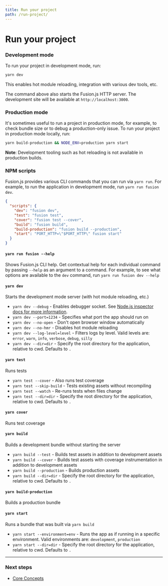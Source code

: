 ```yaml
---
title: Run your project
path: /run-project/
---
```


# Run your project

### Development mode

To run your project in development mode, run:

```sh
yarn dev
```

This enables hot module reloading, integration with various dev tools, etc.

The command above also starts the Fusion.js HTTP server. The development site
will be available at `http://localhost:3000`.

### Production mode

It's sometimes useful to run a project in production mode, for example, to check
bundle size or to debug a production-only issue. To run your project in
production mode locally, run:

```sh
yarn build-production && NODE_ENV=production yarn start
```

**Note**: Development tooling such as hot reloading is not available in
production builds.

### NPM scripts

Fusion.js provides various CLI commands that you can run via `yarn run`. For
example, to run the application in development mode, run `yarn run fusion dev`.

```json
{
  "scripts": {
    "dev": "fusion dev",
    "test": "fusion test",
    "cover": "fusion test --cover",
    "build": "fusion build",
    "build-production": "fusion build --production",
    "start": "PORT_HTTP=\"$PORT_HTTP\" fusion start"
  }
}
```

#### `yarn run fusion --help`

Shows Fusion.js CLI help. Get contextual help for each individual
command by passing `--help` as an argument to a command. For example, to see
what options are available to the `dev` command, run `yarn run fusion dev --help`

#### `yarn dev`

Starts the development mode server (with hot module reloading, etc.)

* `yarn dev --debug` - Enables debugger socket. See
  [Node.js inspector docs for more information](https://nodejs.org/en/docs/inspector).
* `yarn dev --port=1234` - Specifies what port the app should run on
* `yarn dev --no-open` - Don't open browser window automatically
* `yarn dev --no-hmr` - Disables hot module reloading
* `yarn dev --log-level=level` - Filters logs by level. Valid levels are:
  `error`, `warn`, `info`, `verbose`, `debug`, `silly`
* `yarn dev --dir=dir` - Specify the root directory for the application,
  relative to cwd. Defaults to `.`

#### `yarn test`

Runs tests

* `yarn test --cover` - Also runs test coverage
* `yarn test --skip-build` - Tests existing assets without recompiling
* `yarn test --watch` - Re-runs tests when files change
* `yarn test --dir=dir` - Specify the root directory for the application,
  relative to cwd. Defaults to `.`

#### `yarn cover`

Runs test coverage

#### `yarn build`

Builds a development bundle without starting the server

* `yarn build --test` - Builds test assets in addition to development assets
* `yarn build --cover` - Builds test assets with coverage instrumentation in
  addition to development assets
* `yarn build --production` - Builds production assets
* `yarn build --dir=dir` - Specify the root directory for the application,
  relative to cwd. Defaults to `.`

#### `yarn build-production`

Builds a production bundle

#### `yarn start`

Runs a bundle that was built via `yarn build`

* `yarn start --environment=env` - Runs the app as if running in a specific
  environment. Valid environments are: `development`, `production`
* `yarn start --dir=dir` - Specify the root directory for the application,
  relative to cwd. Defaults to `.`


<!--
#### `yarn lint`

Runs eslint

#### `yarn profile`

Opens source-map-explorer

* `yarn profile --environment` - Profiles assets for a specific environment.
  Valid values are: `development`, `production`
* `yarn profile --watch` - Updates source-map-explorer on file change
* `yarn profile --file-count` - Limit the number of files to display when
  showing list of largest files
* `yarn profile --dir=dir` - Specify the root directory for the application,
  relative to cwd. Defaults to `.`
-->

---

### Next steps

* [Core Concepts](/docs/getting-started/core-concepts)

